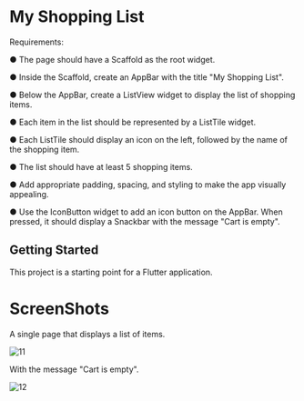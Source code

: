 # My Shopping List

Requirements:

●     The page should have a Scaffold as the root widget.

●     Inside the Scaffold, create an AppBar with the title "My Shopping List".

●     Below the AppBar, create a ListView widget to display the list of shopping items.

●     Each item in the list should be represented by a ListTile widget.

●     Each ListTile should display an icon on the left, followed by the name of the shopping item.

●     The list should have at least 5 shopping items.

●     Add appropriate padding, spacing, and styling to make the app visually appealing.

●     Use the IconButton widget to add an icon button on the AppBar. When pressed, it should display a Snackbar with the message "Cart is empty".

## Getting Started

This project is a starting point for a Flutter application.

# ScreenShots

A single page that displays a list of items.

![11](https://github.com/hamimahamedornab/My-Shopping-List/assets/75578573/32f9bafd-3778-42b9-86d4-ba036e9ff8cb)


With the message "Cart is empty".

![12](https://github.com/hamimahamedornab/My-Shopping-List/assets/75578573/1914e034-f4da-45f1-b0d7-e3cc165bceca)


